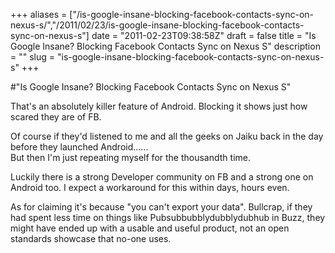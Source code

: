 +++
aliases = ["/is-google-insane-blocking-facebook-contacts-sync-on-nexus-s/","/2011/02/23/is-google-insane-blocking-facebook-contacts-sync-on-nexus-s"]
date = "2011-02-23T09:38:58Z"
draft = false
title = "Is Google Insane? Blocking Facebook Contacts Sync on Nexus S"
description = ""
slug = "is-google-insane-blocking-facebook-contacts-sync-on-nexus-s"
+++

#"Is Google Insane? Blocking Facebook Contacts Sync on Nexus S"


 That&#39;s an absolutely killer feature of Android. Blocking it shows just how scared they are of FB.<p /><div>Of course if they&#39;d listened to me and all the geeks on Jaiku back in the day before they launched Android......</div> <div>But then I&#39;m just repeating myself for the thousandth time.</div><p /><div>Luckily there is a strong Developer community on FB and a strong one on Android too. I expect a workaround for this within days, hours even.</div> <p /><div>As for claiming it&#39;s because &quot;you can&#39;t export your data&quot;. Bullcrap, if they had spent less time on things like Pubsubbubblydubblydubhub in Buzz, they might have ended up with a usable and useful product, not an open standards showcase that no-one uses.</div>
 